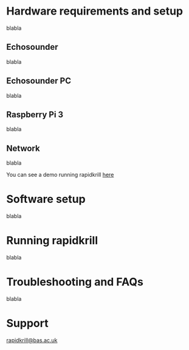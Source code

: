 
# Hardware requirements and setup
blabla

## Echosounder
blabla

## Echosounder PC
blabla

## Raspberry Pi 3
blabla

## Network
blabla

You can see a demo running rapidkrill [here]()

# Software setup
blabla

# Running rapidkrill
blabla

# Troubleshooting and FAQs
blabla

# Support
[rapidkrill@bas.ac.uk](mailto:rapidkrill@bas.ac.uk)
